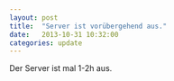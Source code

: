 ```yaml
---
layout: post
title:  "Server ist vorübergehend aus."
date:   2013-10-31 10:32:00
categories: update
---
```


Der Server ist mal 1-2h aus.
